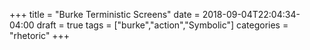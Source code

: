 +++
title = "Burke Terministic Screens"
date = 2018-09-04T22:04:34-04:00
draft = true
tags = ["burke","action","Symbolic"]
categories = "rhetoric"
+++
